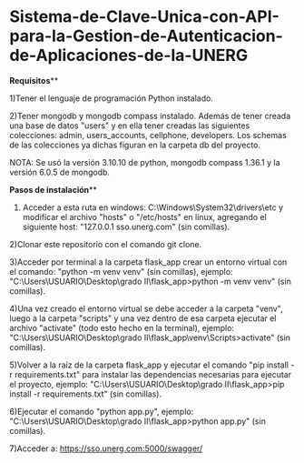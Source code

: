 # Sistema-de-Clave-Unica-con-API-para-la-Gestion-de-Autenticacion-de-Aplicaciones-de-la-UNERG
****************Requisitos******************

1)Tener el lenguaje de programación Python instalado.

2)Tener mongodb y mongodb compass instalado. Además de tener creada
una base de datos "users" y en ella tener creadas las siguientes colecciones: 
admin, users_accounts, cellphone, developers. Los schemas de las colecciones
ya dichas figuran en la carpeta db del proyecto.

NOTA: Se usó la versión 3.10.10 de python, mongodb compass 1.36.1 y
la versión 6.0.5 de mongodb.


**************Pasos de instalación****************
1) Acceder a esta ruta en windows: C:\Windows\System32\drivers\etc y modificar el archivo "hosts" o "/etc/hosts" en linux, agregando
el siguiente host: "127.0.0.1       sso.unerg.com" (sin comillas).

2)Clonar este repositorio con el comando git clone.

3)Acceder por terminal a la carpeta flask_app crear un entorno virtual con el comando: 
"python -m venv venv" (sin comillas), ejemplo: 
"C:\Users\USUARIO\Desktop\grado II\flask_app>python -m venv venv" (sin comillas).

4)Una vez creado el entorno virtual se debe acceder a la carpeta "venv", luego a la carpeta 
"scripts" y una vez dentro de esa carpeta ejecutar el archivo "activate" (todo esto hecho en
la terminal), ejemplo: "C:\Users\USUARIO\Desktop\grado II\flask_app\venv\Scripts>activate" 
(sin comillas).

5)Volver a la raíz de la carpeta flask_app y ejecutar el comando 
"pip install -r requirements.txt" para instalar las dependencias necesarias para ejecutar el
proyecto, ejemplo: 
"C:\Users\USUARIO\Desktop\grado II\flask_app>pip install -r requirements.txt" (sin comillas).

6)Ejecutar el comando "python app.py", ejemplo:
"C:\Users\USUARIO\Desktop\grado II\flask_app>python app.py" (sin comillas).

7)Acceder a: https://sso.unerg.com:5000/swagger/
